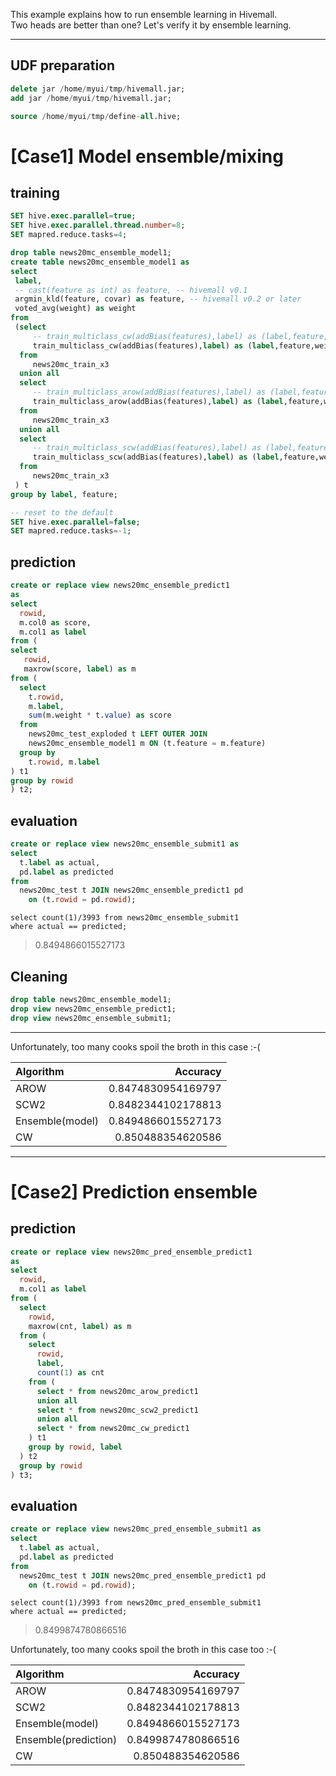 <!-- 
  Hivemall: Hive scalable Machine Learning Library
  
  Licensed under the Apache License, Version 2.0 (the "License");
  you may not use this file except in compliance with the License.
  You may obtain a copy of the License at
  
          http://www.apache.org/licenses/LICENSE-2.0
          
  Unless required by applicable law or agreed to in writing, software
  distributed under the License is distributed on an "AS IS" BASIS,
  WITHOUT WARRANTIES OR CONDITIONS OF ANY KIND, either express or implied.
  See the License for the specific language governing permissions and
  limitations under the License.
-->

This example explains how to run ensemble learning in Hivemall.   
Two heads are better than one? Let's verify it by ensemble learning.

---

## UDF preparation
```sql
delete jar /home/myui/tmp/hivemall.jar;
add jar /home/myui/tmp/hivemall.jar;

source /home/myui/tmp/define-all.hive;
```

[Case1] Model ensemble/mixing
=======================

## training
```sql
SET hive.exec.parallel=true;
SET hive.exec.parallel.thread.number=8;
SET mapred.reduce.tasks=4;

drop table news20mc_ensemble_model1;
create table news20mc_ensemble_model1 as
select 
 label, 
 -- cast(feature as int) as feature, -- hivemall v0.1
 argmin_kld(feature, covar) as feature, -- hivemall v0.2 or later
 voted_avg(weight) as weight
from 
 (select 
     -- train_multiclass_cw(addBias(features),label) as (label,feature,weight)      -- hivemall v0.1
     train_multiclass_cw(addBias(features),label) as (label,feature,weight,covar)   -- hivemall v0.2 or later
  from 
     news20mc_train_x3
  union all
  select 
     -- train_multiclass_arow(addBias(features),label) as (label,feature,weight)    -- hivemall v0.1
     train_multiclass_arow(addBias(features),label) as (label,feature,weight,covar) -- hivemall v0.2 or later
  from 
     news20mc_train_x3
  union all
  select 
     -- train_multiclass_scw(addBias(features),label) as (label,feature,weight)     -- hivemall v0.1
     train_multiclass_scw(addBias(features),label) as (label,feature,weight,covar)  -- hivemall v0.2 or later
  from 
     news20mc_train_x3
 ) t 
group by label, feature;

-- reset to the default
SET hive.exec.parallel=false;
SET mapred.reduce.tasks=-1;
```

## prediction
```sql
create or replace view news20mc_ensemble_predict1 
as
select 
  rowid, 
  m.col0 as score, 
  m.col1 as label
from (
select
   rowid, 
   maxrow(score, label) as m
from (
  select
    t.rowid,
    m.label,
    sum(m.weight * t.value) as score
  from 
    news20mc_test_exploded t LEFT OUTER JOIN
    news20mc_ensemble_model1 m ON (t.feature = m.feature)
  group by
    t.rowid, m.label
) t1
group by rowid
) t2;
```

## evaluation
```sql
create or replace view news20mc_ensemble_submit1 as
select 
  t.label as actual, 
  pd.label as predicted
from 
  news20mc_test t JOIN news20mc_ensemble_predict1 pd 
    on (t.rowid = pd.rowid);
```

```
select count(1)/3993 from news20mc_ensemble_submit1 
where actual == predicted;
```

> 0.8494866015527173

## Cleaning

```sql
drop table news20mc_ensemble_model1;
drop view news20mc_ensemble_predict1;
drop view news20mc_ensemble_submit1;
```
---

Unfortunately, too many cooks spoil the broth in this case :-(

| Algorithm | Accuracy |
|:-----------|------------:|
| AROW | 0.8474830954169797 |
| SCW2 |  0.8482344102178813 |
| Ensemble(model) | 0.8494866015527173 |
| CW |  0.850488354620586 |


---

[Case2] Prediction ensemble
=================

## prediction
```sql
create or replace view news20mc_pred_ensemble_predict1 
as
select 
  rowid, 
  m.col1 as label
from (
  select
    rowid, 
    maxrow(cnt, label) as m
  from (
    select
      rowid,
      label,
      count(1) as cnt
    from (
      select * from news20mc_arow_predict1
      union all
      select * from news20mc_scw2_predict1
      union all
      select * from news20mc_cw_predict1
    ) t1
    group by rowid, label
  ) t2
  group by rowid
) t3;
```

## evaluation
```sql
create or replace view news20mc_pred_ensemble_submit1 as
select 
  t.label as actual, 
  pd.label as predicted
from 
  news20mc_test t JOIN news20mc_pred_ensemble_predict1 pd 
    on (t.rowid = pd.rowid);
```

```
select count(1)/3993 from news20mc_pred_ensemble_submit1 
where actual == predicted;
```

> 0.8499874780866516

Unfortunately, too many cooks spoil the broth in this case too :-(

| Algorithm | Accuracy |
|:-----------|------------:|
| AROW | 0.8474830954169797 |
| SCW2 |  0.8482344102178813 |
| Ensemble(model) | 0.8494866015527173 |
| Ensemble(prediction) | 0.8499874780866516 |
| CW |  0.850488354620586 |
